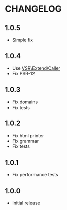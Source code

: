 CHANGELOG
=========

1.0.5
---

* Simple fix

1.0.4
---

* Use [VSR\\Extend\\Caller](https://github.com/vitorsreis/extend-caller)
* Fix PSR-12

1.0.3
---

* Fix domains
* Fix tests

1.0.2
---

* Fix html printer
* Fix grammar
* Fix tests

1.0.1
---

* Fix performance tests

1.0.0
-----

* Initial release

